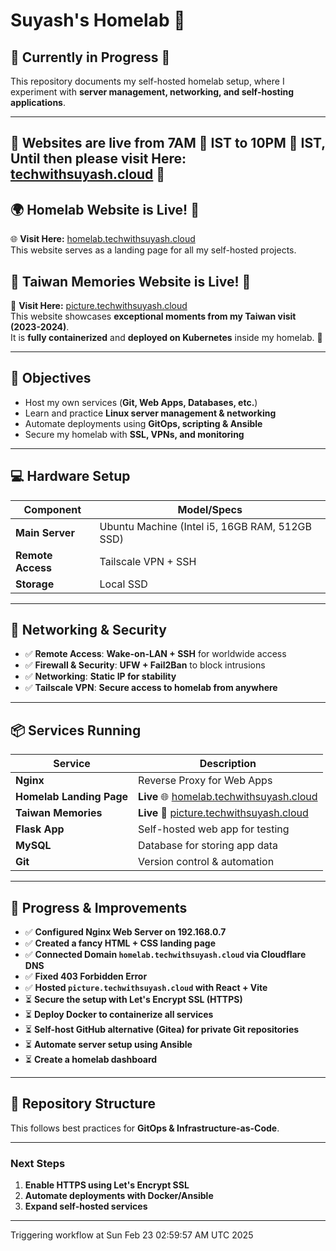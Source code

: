 # Suyash's Homelab 🚀

## **🚧 Currently in Progress 🚧**
This repository documents my self-hosted homelab setup, where I experiment with **server management, networking, and self-hosting applications**.

---

## **🚧 Websites are live from 7AM 🌅 IST to 10PM 🌃 IST, Until then please visit **Here:** [techwithsuyash.cloud](http://techwithsuyash.cloud)   🚧**
## **🌍 Homelab Website is Live! 🎉**
🌐 **Visit Here:** [homelab.techwithsuyash.cloud](http://homelab.techwithsuyash.cloud)  
This website serves as a landing page for all my self-hosted projects.

## **📸 Taiwan Memories Website is Live! 🎉**
📸 **Visit Here:** [picture.techwithsuyash.cloud](http://picture.techwithsuyash.cloud)  
This website showcases **exceptional moments from my Taiwan visit (2023-2024)**.  
It is **fully containerized** and **deployed on Kubernetes** inside my homelab. 🚀

---

## **🎯 Objectives**
- Host my own services (**Git, Web Apps, Databases, etc.**)
- Learn and practice **Linux server management & networking**
- Automate deployments using **GitOps, scripting & Ansible**
- Secure my homelab with **SSL, VPNs, and monitoring**

---

## **💻 Hardware Setup**
| Component       | Model/Specs |
|---------------|------------|
| **Main Server** | Ubuntu Machine (Intel i5, 16GB RAM, 512GB SSD) |
| **Remote Access** | Tailscale VPN + SSH |
| **Storage** | Local SSD |

---

## **📡 Networking & Security**
- ✅ **Remote Access**: **Wake-on-LAN + SSH** for worldwide access
- ✅ **Firewall & Security**: **UFW + Fail2Ban** to block intrusions
- ✅ **Networking**: **Static IP for stability**
- ✅ **Tailscale VPN**: **Secure access to homelab from anywhere**

---

## **📦 Services Running**
| Service  | Description |
|---------|------------|
| **Nginx** | Reverse Proxy for Web Apps |
| **Homelab Landing Page** | **Live** 🌐 [homelab.techwithsuyash.cloud](http://homelab.techwithsuyash.cloud) |
| **Taiwan Memories** | **Live** 📸 [picture.techwithsuyash.cloud](http://picture.techwithsuyash.cloud) |
| **Flask App** | Self-hosted web app for testing |
| **MySQL** | Database for storing app data |
| **Git** | Version control & automation |

---

## **🔧 Progress & Improvements**
- ✅ **Configured Nginx Web Server on 192.168.0.7**
- ✅ **Created a fancy HTML + CSS landing page**
- ✅ **Connected Domain `homelab.techwithsuyash.cloud` via Cloudflare DNS**
- ✅ **Fixed 403 Forbidden Error**
- ✅ **Hosted `picture.techwithsuyash.cloud` with React + Vite**
- ⏳ **Secure the setup with Let's Encrypt SSL (HTTPS)**
- ⏳ **Deploy Docker to containerize all services**
- ⏳ **Self-host GitHub alternative (Gitea) for private Git repositories**
- ⏳ **Automate server setup using Ansible**
- ⏳ **Create a homelab dashboard**

---

## **📌 Repository Structure**
This follows best practices for **GitOps & Infrastructure-as-Code**.

---

### **Next Steps**
1. **Enable HTTPS using Let's Encrypt SSL**
2. **Automate deployments with Docker/Ansible**
3. **Expand self-hosted services**

---

Triggering workflow at Sun Feb 23 02:59:57 AM UTC 2025
